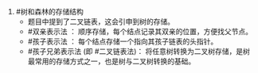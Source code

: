 1. #树和森林的存储结构 
	*   题目中提到了二叉链表，这会引申到树的存储。
    *   #双亲表示法 ： 顺序存储，每个结点记录其双亲的位置，方便找父节点。
    *  #孩子表示法 ： 每个结点存储一个指向其孩子链表的头指针。
    *  #孩子兄弟表示法 (即 #二叉链表法)：  将任意树转换为二叉树存储，是树最常用的存储方式之一，也是树与二叉树转换的基础。 